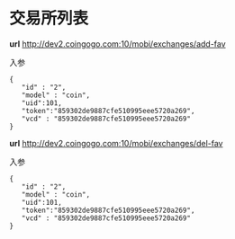 # 交易所列表 #
**url**
http://dev2.coingogo.com:10/mobi/exchanges/add-fav

入参

	
	{
	   "id" : "2",
  	   "model" : "coin",   
	   "uid":101,
	   "token":"859302de9887cfe510995eee5720a269",
	   "vcd" : "859302de9887cfe510995eee5720a269"
	}


**url**
http://dev2.coingogo.com:10/mobi/exchanges/del-fav

入参

	
	{
	   "id" : "2",
  	   "model" : "coin",   
	   "uid":101,
	   "token":"859302de9887cfe510995eee5720a269",
	   "vcd" : "859302de9887cfe510995eee5720a269"
	}
		





